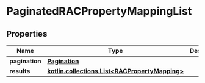 
# PaginatedRACPropertyMappingList

## Properties
Name | Type | Description | Notes
------------ | ------------- | ------------- | -------------
**pagination** | [**Pagination**](Pagination.md) |  | 
**results** | [**kotlin.collections.List&lt;RACPropertyMapping&gt;**](RACPropertyMapping.md) |  | 



